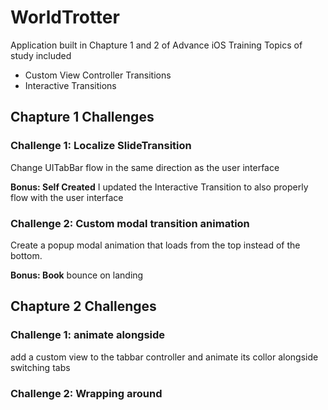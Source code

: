 #  WorldTrotter

Application built in Chapture 1 and 2 of Advance iOS Training
Topics of study included
- Custom View Controller Transitions
- Interactive Transitions

## Chapture 1 Challenges

### Challenge 1: Localize SlideTransition

Change UITabBar flow in the same direction as the user interface

**Bonus: Self Created** I updated the Interactive Transition to also properly flow with the user interface

### Challenge 2: Custom modal transition animation

Create a popup modal animation that loads from the top instead of the bottom.

**Bonus: Book** bounce on landing


## Chapture 2 Challenges

### Challenge 1: animate alongside

add a custom view to the tabbar controller and animate its collor alongside switching tabs

### Challenge 2: Wrapping around


